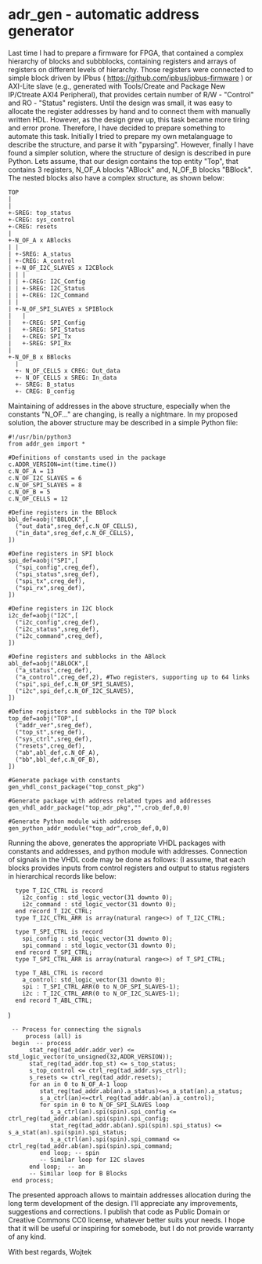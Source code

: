 # adr_gen - automatic address generator #
Last time I had to prepare a firmware for FPGA, that contained a complex hierarchy of blocks and subbblocks, containing registers and arrays of registers on different levels of hierarchy. Those registers were connected to simple block driven by IPbus ( https://github.com/ipbus/ipbus-firmware ) or AXI-Lite slave (e.g., generated with Tools/Create and Package New IP/Ctreate AXI4 Peripheral), that provides certain number of R/W - "Control" and RO - "Status" registers.
Until the design was small, it was easy to allocate the register addresses by hand and to connect them with manually written HDL.
However, as the design grew up, this task became more tiring and error prone.
Therefore, I have decided to prepare something to automate this task. Initially I tried to prepare my own metalanguage to describe the structure, and parse it with "pyparsing".
However, finally I have found a simpler solution, where the structure of design is described in pure Python.
Lets assume, that our design contains the top entity "Top", that contains 3 registers, N_OF_A blocks "ABlock" and, N_OF_B blocks "BBlock".
The nested blocks also have a complex structure, as shown below:

	TOP
	|
	|
	+-SREG: top_status
	+-CREG: sys_control
	+-CREG: resets
	|
	+-N_OF_A x ABlocks
	| |
	| +-SREG: A_status
	| +-CREG: A_control
	| +-N_OF_I2C_SLAVES x I2CBlock
	| | |
	| | +-CREG: I2C_Config
	| | +-SREG: I2C_Status
	| | +-CREG: I2C_Command
	| |
	| +-N_OF_SPI_SLAVES x SPIBlock
	|   |
	|   +-CREG: SPI_Config
	|   +-SREG: SPI_Status
	|   +-CREG: SPI_Tx
	|   +-SREG: SPI_Rx
	|
	+-N_OF_B x BBlocks
	  |
	  +- N_OF_CELLS x CREG: Out_data
	  +- N_OF_CELLS x SREG: In_data
	  +- SREG: B_status
	  +- CREG: B_config

Maintaining of addresses in the above structure, especially when the constants "N_OF..." are changing, is really a nightmare.
In my proposed solution, the abover structure may be described in a simple Python file:

	#!/usr/bin/python3
	from addr_gen import *

	#Definitions of constants used in the package
	c.ADDR_VERSION=int(time.time())
	c.N_OF_A = 13
	c.N_OF_I2C_SLAVES = 6
	c.N_OF_SPI_SLAVES = 8
	c.N_OF_B = 5
	c.N_OF_CELLS = 12

	#Define registers in the BBlock
	bbl_def=aobj("BBLOCK",[
	  ("out_data",sreg_def,c.N_OF_CELLS),
	  ("in_data",sreg_def,c.N_OF_CELLS),
	])

	#Define registers in SPI block
	spi_def=aobj("SPI",[
	  ("spi_config",creg_def),
	  ("spi_status",sreg_def),
	  ("spi_tx",creg_def),
	  ("spi_rx",sreg_def),
	])

	#Define registers in I2C block
	i2c_def=aobj("I2C",[
	  ("i2c_config",creg_def),
	  ("i2c_status",sreg_def),
	  ("i2c_command",creg_def),
	])

	#Define registers and subblocks in the ABlock
	abl_def=aobj("ABLOCK",[
	  ("a_status",creg_def),
	  ("a_control",creg_def,2), #Two registers, supporting up to 64 links
	  ("spi",spi_def,c.N_OF_SPI_SLAVES),
	  ("i2c",spi_def,c.N_OF_I2C_SLAVES),
	])

	#Define registers and subblocks in the TOP block
	top_def=aobj("TOP",[
	  ("addr_ver",sreg_def),
	  ("top_st",sreg_def),
	  ("sys_ctrl",sreg_def),
	  ("resets",creg_def),
	  ("ab",abl_def,c.N_OF_A),
	  ("bb",bbl_def,c.N_OF_B),
	])

	#Generate package with constants
	gen_vhdl_const_package("top_const_pkg")

	#Generate package with address related types and addresses
	gen_vhdl_addr_package("top_adr_pkg","",crob_def,0,0)

	#Generate Python module with addresses
	gen_python_addr_module("top_adr",crob_def,0,0)

Running the above, generates the appropriate VHDL packages with constants and addresses, and python module with addresses.
Connection of signals in the VHDL code may be done as follows:
(I assume, that each blocks provides inputs from control registers and output to status registers in hierarchical records like below:

	  type T_I2C_CTRL is record
	    i2c_config : std_logic_vector(31 downto 0);
	    i2c_command : std_logic_vector(31 downto 0);
	  end record T_I2C_CTRL;
	  type T_I2C_CTRL_ARR is array(natural range<>) of T_I2C_CTRL;
	  
	  type T_SPI_CTRL is record
	    spi_config : std_logic_vector(31 downto 0);
	    spi_command : std_logic_vector(31 downto 0);
	  end record T_SPI_CTRL;
	  type T_SPI_CTRL_ARR is array(natural range<>) of T_SPI_CTRL;
	  
	  type T_ABL_CTRL is record
	    a_control: std_logic_vector(31 downto 0);
	    spi : T_SPI_CTRL_ARR(0 to N_OF_SPI_SLAVES-1);
	    i2c : T_I2C_CTRL_ARR(0 to N_OF_I2C_SLAVES-1);
	  end record T_ABL_CTRL;

)

	 -- Process for connecting the signals
    	 process (all) is
	 begin  -- process
	      stat_reg(tad_addr.addr_ver) <= std_logic_vector(to_unsigned(32,ADDR_VERSION));
	      stat_reg(tad_addr.top_st) <= s_top_status;
	      s_top_control <= ctrl_reg(tad_addr.sys_ctrl);
	      s_resets <= ctrl_reg(tad_addr.resets);
	      for an in 0 to N_OF_A-1 loop
	         stat_reg(tad_addr.ab(an).a_status)<=s_a_stat(an).a_status;
	         s_a_ctrl(an)<=ctrl_reg(tad_addr.ab(an).a_control);
	         for spin in 0 to N_OF_SPI_SLAVES loop
	            s_a_ctrl(an).spi(spin).spi_config <= ctrl_reg(tad_addr.ab(an).spi(spin).spi_config;
	            stat_reg(tad_addr.ab(an).spi(spin).spi_status) <= s_a_stat(an).spi(spin).spi_status;
	            s_a_ctrl(an).spi(spin).spi_command <= ctrl_reg(tad_addr.ab(an).spi(spin).spi_command;
	         end loop; -- spin
	         -- Similar loop for I2C slaves
	      end loop;  -- an
	      -- Similar loop for B Blocks
	 end process;

The presented approach allows to maintain addresses allocation during the long term development of the design.
I'll appreciate any improvements, suggestions and corrections.
I publish that code as Public Domain or Creative Commons CC0 license, whatever better suits your needs.
I hope that it will be useful or inspiring for somebode, but I do not provide warranty of any kind.

With best regards,
Wojtek

